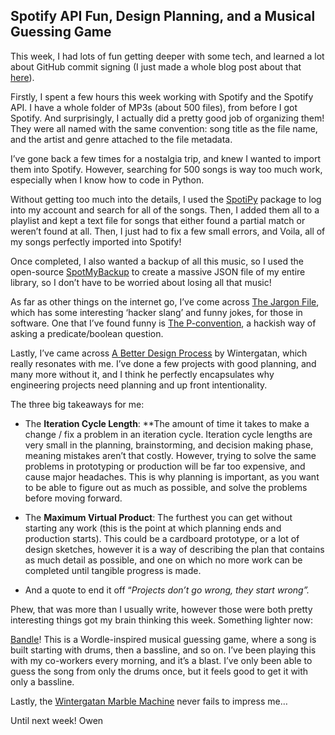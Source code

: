 
## Spotify API Fun, Design Planning, and a Musical Guessing Game

This week, I had lots of fun getting deeper with some tech, and learned a lot about GitHub commit signing (I just made a whole blog post about that [here](https://medium.com/@owenmoogk/pretending-to-hack-github-and-some-git-security-notes-0ded981eeb37)).

Firstly, I spent a few hours this week working with Spotify and the Spotify API. I have a whole folder of MP3s (about 500 files), from before I got Spotify. And surprisingly, I actually did a pretty good job of organizing them! They were all named with the same convention: song title as the file name, and the artist and genre attached to the file metadata.

I’ve gone back a few times for a nostalgia trip, and knew I wanted to import them into Spotify. However, searching for 500 songs is way too much work, especially when I know how to code in Python.

Without getting too much into the details, I used the [SpotiPy](https://spotipy.readthedocs.io/) package to log into my account and search for all of the songs. Then, I added them all to a playlist and kept a text file for songs that either found a partial match or weren’t found at all. Then, I just had to fix a few small errors, and Voila, all of my songs perfectly imported into Spotify!

Once completed, I also wanted a backup of all this music, so I used the open-source [SpotMyBackup](http://www.spotmybackup.com/) to create a massive JSON file of my entire library, so I don’t have to be worried about losing all that music!

As far as other things on the internet go, I’ve come across [The Jargon File](http://catb.org/jargon/html/), which has some interesting ‘hacker slang’ and funny jokes, for those in software. One that I’ve found funny is [The P-convention](http://catb.org/jargon/html/p-convention.html), a hackish way of asking a predicate/boolean question.

Lastly, I’ve came across [A Better Design Process](https://www.youtube.com/watch?v=gbuWJ48T0bE) by Wintergatan, which really resonates with me. I’ve done a few projects with good planning, and many more without it, and I think he perfectly encapsulates why engineering projects need planning and up front intentionality.

The three big takeaways for me:

* The **Iteration Cycle Length**: **The amount of time it takes to make a change / fix a problem in an iteration cycle. Iteration cycle lengths are very small in the planning, brainstorming, and decision making phase, meaning mistakes aren’t that costly. However, trying to solve the same problems in prototyping or production will be far too expensive, and cause major headaches. This is why planning is important, as you want to be able to figure out as much as possible, and solve the problems before moving forward.

* The **Maximum Virtual Product**: The furthest you can get without starting any work (this is the point at which planning ends and production starts). This could be a cardboard prototype, or a lot of design sketches, however it is a way of describing the plan that contains as much detail as possible, and one on which no more work can be completed until tangible progress is made.

* And a quote to end it off “*Projects don’t go wrong, they start wrong”.*

Phew, that was more than I usually write, however those were both pretty interesting things got my brain thinking this week. Something lighter now:

[Bandle](https://bandle.app/)! This is a Wordle-inspired musical guessing game, where a song is built starting with drums, then a bassline, and so on. I’ve been playing this with my co-workers every morning, and it’s a blast. I’ve only been able to guess the song from only the drums once, but it feels good to get it with only a bassline.

Lastly, the [Wintergatan Marble Machine](https://www.youtube.com/watch?v=IvUU8joBb1Q) never fails to impress me…

Until next week!
Owen
